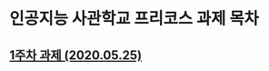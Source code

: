 # 인공지능 사관학교 프리코스 과제 목차

## [1주차 과제 (2020.05.25)](https://github.com/nara-kim/AI_academy/blob/master/1%EC%A3%BC%EC%B0%A8%20%EA%B3%BC%EC%A0%9C%20(2020.05.25).md)
